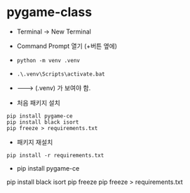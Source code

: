 # pygame-class

- Terminal -> New Terminal
- Command Prompt 열기 (+버튼 옆에)
- `python -m venv .venv` 
- `.\.venv\Scripts\activate.bat`
- ---> (.venv) 가 보여야 함.

- 처음 패키지 설치
```shell
pip install pygame-ce
pip install black isort
pip freeze > requirements.txt
```

- 패키지 재설치
```shell
pip install -r requirements.txt
```
- pip install pygame-ce

pip install black isort 
pip freeze
pip freeze  > requirements.txt

